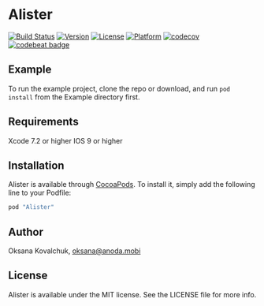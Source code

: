 # Alister

[![Build Status](https://www.bitrise.io/app/b900e8f15eea0533.svg?token=0Tm7DECAACkx3RBavbgllA)](https://www.bitrise.io/app/b900e8f15eea0533)
[![Version](https://img.shields.io/cocoapods/v/Alister.svg?style=flat)](http://cocoapods.org/pods/Alister)
[![License](https://img.shields.io/cocoapods/l/Alister.svg?style=flat)](http://cocoapods.org/pods/Alister)
[![Platform](https://img.shields.io/cocoapods/p/Alister.svg?style=flat)](http://cocoapods.org/pods/Alister)
[![codecov](https://codecov.io/gh/anodamobi/Alister/branch/master/graph/badge.svg)](https://codecov.io/gh/anodamobi/Alister)
[![codebeat badge](https://codebeat.co/badges/0ffd0e1d-727c-424c-95e6-0ea578eb8fb0)](https://codebeat.co/projects/github-com-anodamobi-alister)

## Example

To run the example project, clone the repo or download, and run `pod install` from the Example directory first.

## Requirements

Xcode 7.2 or higher
IOS 9 or higher

## Installation

Alister is available through [CocoaPods](http://cocoapods.org). To install
it, simply add the following line to your Podfile:

```ruby
pod "Alister"
```

## Author

Oksana Kovalchuk, oksana@anoda.mobi

## License

Alister is available under the MIT license. See the LICENSE file for more info.
